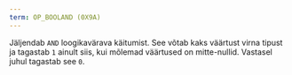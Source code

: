 ```yaml
---
term: OP_BOOLAND (0X9A)
---
```


Jäljendab `AND` loogikavärava käitumist. See võtab kaks väärtust virna tipust ja tagastab `1` ainult siis, kui mõlemad väärtused on mitte-nullid. Vastasel juhul tagastab see `0`.